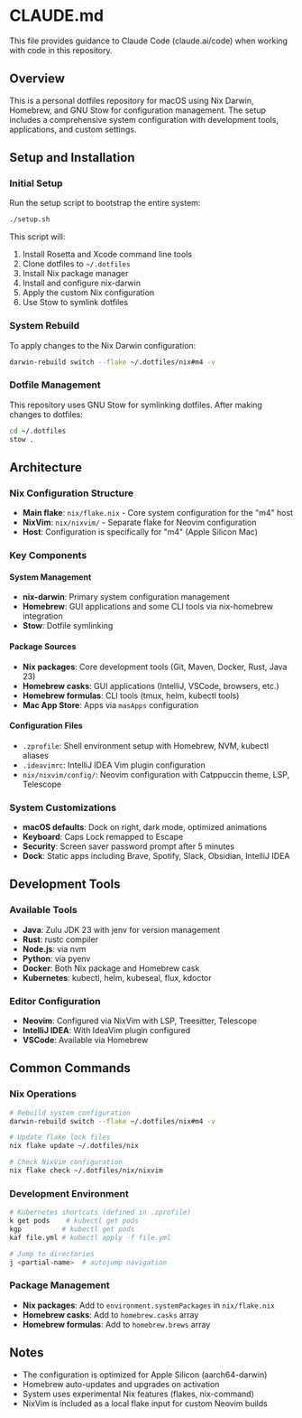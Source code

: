 # CLAUDE.md

This file provides guidance to Claude Code (claude.ai/code) when working with code in this repository.

## Overview

This is a personal dotfiles repository for macOS using Nix Darwin, Homebrew, and GNU Stow for configuration management. The setup includes a comprehensive system configuration with development tools, applications, and custom settings.

## Setup and Installation

### Initial Setup
Run the setup script to bootstrap the entire system:
```bash
./setup.sh
```

This script will:
1. Install Rosetta and Xcode command line tools
2. Clone dotfiles to `~/.dotfiles`
3. Install Nix package manager
4. Install and configure nix-darwin
5. Apply the custom Nix configuration
6. Use Stow to symlink dotfiles

### System Rebuild
To apply changes to the Nix Darwin configuration:
```bash
darwin-rebuild switch --flake ~/.dotfiles/nix#m4 -v
```

### Dotfile Management
This repository uses GNU Stow for symlinking dotfiles. After making changes to dotfiles:
```bash
cd ~/.dotfiles
stow .
```

## Architecture

### Nix Configuration Structure
- **Main flake**: `nix/flake.nix` - Core system configuration for the "m4" host
- **NixVim**: `nix/nixvim/` - Separate flake for Neovim configuration
- **Host**: Configuration is specifically for "m4" (Apple Silicon Mac)

### Key Components

#### System Management
- **nix-darwin**: Primary system configuration management
- **Homebrew**: GUI applications and some CLI tools via nix-homebrew integration
- **Stow**: Dotfile symlinking

#### Package Sources
- **Nix packages**: Core development tools (Git, Maven, Docker, Rust, Java 23)
- **Homebrew casks**: GUI applications (IntelliJ, VSCode, browsers, etc.)
- **Homebrew formulas**: CLI tools (tmux, helm, kubectl tools)
- **Mac App Store**: Apps via `masApps` configuration

#### Configuration Files
- `.zprofile`: Shell environment setup with Homebrew, NVM, kubectl aliases
- `.ideavimrc`: IntelliJ IDEA Vim plugin configuration
- `nix/nixvim/config/`: Neovim configuration with Catppuccin theme, LSP, Telescope

### System Customizations
- **macOS defaults**: Dock on right, dark mode, optimized animations
- **Keyboard**: Caps Lock remapped to Escape
- **Security**: Screen saver password prompt after 5 minutes
- **Dock**: Static apps including Brave, Spotify, Slack, Obsidian, IntelliJ IDEA

## Development Tools

### Available Tools
- **Java**: Zulu JDK 23 with jenv for version management
- **Rust**: rustc compiler
- **Node.js**: via nvm
- **Python**: via pyenv
- **Docker**: Both Nix package and Homebrew cask
- **Kubernetes**: kubectl, helm, kubeseal, flux, kdoctor

### Editor Configuration
- **Neovim**: Configured via NixVim with LSP, Treesitter, Telescope
- **IntelliJ IDEA**: With IdeaVim plugin configured
- **VSCode**: Available via Homebrew

## Common Commands

### Nix Operations
```bash
# Rebuild system configuration
darwin-rebuild switch --flake ~/.dotfiles/nix#m4 -v

# Update flake lock files
nix flake update ~/.dotfiles/nix

# Check NixVim configuration
nix flake check ~/.dotfiles/nix/nixvim
```

### Development Environment
```bash
# Kubernetes shortcuts (defined in .zprofile)
k get pods    # kubectl get pods
kgp          # kubectl get pods
kaf file.yml # kubectl apply -f file.yml

# Jump to directories
j <partial-name>  # autojump navigation
```

### Package Management
- **Nix packages**: Add to `environment.systemPackages` in `nix/flake.nix`
- **Homebrew casks**: Add to `homebrew.casks` array
- **Homebrew formulas**: Add to `homebrew.brews` array

## Notes

- The configuration is optimized for Apple Silicon (aarch64-darwin)
- Homebrew auto-updates and upgrades on activation
- System uses experimental Nix features (flakes, nix-command)
- NixVim is included as a local flake input for custom Neovim builds